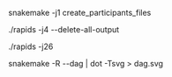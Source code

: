snakemake -j1 create_participants_files

./rapids -j4 --delete-all-output

./rapids -j26

snakemake -R --dag | dot -Tsvg > dag.svg